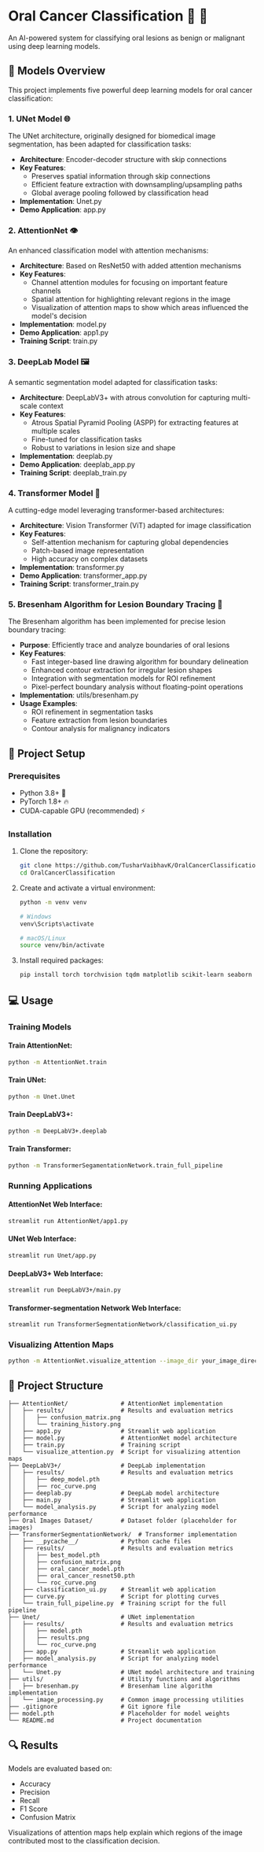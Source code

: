 # Oral Cancer Classification 🦷 🔬

An AI-powered system for classifying oral lesions as benign or malignant using deep learning models.

## 🧠 Models Overview

This project implements five powerful deep learning models for oral cancer classification:

### 1. UNet Model 🌐

The UNet architecture, originally designed for biomedical image segmentation, has been adapted for classification tasks:

- **Architecture**: Encoder-decoder structure with skip connections
- **Key Features**:
  - Preserves spatial information through skip connections
  - Efficient feature extraction with downsampling/upsampling paths
  - Global average pooling followed by classification head
- **Implementation**: Unet.py
- **Demo Application**: app.py

### 2. AttentionNet 👁️

An enhanced classification model with attention mechanisms:

- **Architecture**: Based on ResNet50 with added attention mechanisms
- **Key Features**:
  - Channel attention modules for focusing on important feature channels
  - Spatial attention for highlighting relevant regions in the image
  - Visualization of attention maps to show which areas influenced the model's decision
- **Implementation**: model.py
- **Demo Application**: app1.py
- **Training Script**: train.py

### 3. DeepLab Model 🖼️

A semantic segmentation model adapted for classification tasks:

- **Architecture**: DeepLabV3+ with atrous convolution for capturing multi-scale context
- **Key Features**:
  - Atrous Spatial Pyramid Pooling (ASPP) for extracting features at multiple scales
  - Fine-tuned for classification tasks
  - Robust to variations in lesion size and shape
- **Implementation**: deeplab.py
- **Demo Application**: deeplab_app.py
- **Training Script**: deeplab_train.py

### 4. Transformer Model 🔄

A cutting-edge model leveraging transformer-based architectures:

- **Architecture**: Vision Transformer (ViT) adapted for image classification
- **Key Features**:
  - Self-attention mechanism for capturing global dependencies
  - Patch-based image representation
  - High accuracy on complex datasets
- **Implementation**: transformer.py
- **Demo Application**: transformer_app.py
- **Training Script**: transformer_train.py

### 5. Bresenham Algorithm for Lesion Boundary Tracing 📏

The Bresenham algorithm has been implemented for precise lesion boundary tracing:

- **Purpose**: Efficiently trace and analyze boundaries of oral lesions
- **Key Features**:
  - Fast integer-based line drawing algorithm for boundary delineation
  - Enhanced contour extraction for irregular lesion shapes
  - Integration with segmentation models for ROI refinement
  - Pixel-perfect boundary analysis without floating-point operations
- **Implementation**: utils/bresenham.py
- **Usage Examples**: 
  - ROI refinement in segmentation tasks
  - Feature extraction from lesion boundaries
  - Contour analysis for malignancy indicators

## 🚀 Project Setup

### Prerequisites

- Python 3.8+ 🐍
- PyTorch 1.8+ 🔥
- CUDA-capable GPU (recommended) ⚡

### Installation

1. Clone the repository:
   ```bash
   git clone https://github.com/TusharVaibhavK/OralCancerClassification.git
   cd OralCancerClassification
   ```

2. Create and activate a virtual environment:
   ```bash
   python -m venv venv
   
   # Windows
   venv\Scripts\activate
   
   # macOS/Linux
   source venv/bin/activate
   ```

3. Install required packages:
   ```bash
   pip install torch torchvision tqdm matplotlib scikit-learn seaborn streamlit pillow
   ```

## 💻 Usage

### Training Models

#### Train AttentionNet:
```bash
python -m AttentionNet.train
```

#### Train UNet:
```bash
python -m Unet.Unet
```

#### Train DeepLabV3+:
```bash
python -m DeepLabV3+.deeplab
```

#### Train Transformer:
```bash
python -m TransformerSegamentationNetwork.train_full_pipeline
```

### Running Applications

#### AttentionNet Web Interface:
```bash
streamlit run AttentionNet/app1.py
```

#### UNet Web Interface:
```bash
streamlit run Unet/app.py
```

#### DeepLabV3+ Web Interface:
```bash
streamlit run DeepLabV3+/main.py
```

#### Transformer-segmentation Network Web Interface:
```bash
streamlit run TransformerSegmentationNetwork/classification_ui.py
```

### Visualizing Attention Maps

```bash
python -m AttentionNet.visualize_attention --image_dir your_image_directory --num_images 5
```

## 📂 Project Structure

```
├── AttentionNet/               # AttentionNet implementation
│   ├── results/                # Results and evaluation metrics
│   │   ├── confusion_matrix.png
│   │   └── training_history.png
│   ├── app1.py                 # Streamlit web application
│   ├── model.py                # AttentionNet model architecture
│   ├── train.py                # Training script
│   └── visualize_attention.py  # Script for visualizing attention maps
├── DeepLabV3+/                 # DeepLab implementation
│   ├── results/                # Results and evaluation metrics
│   │   ├── deep_model.pth
│   │   ├── roc_curve.png
│   ├── deeplab.py              # DeepLab model architecture
│   ├── main.py                 # Streamlit web application
│   └── model_analysis.py       # Script for analyzing model performance
├── Oral Images Dataset/        # Dataset folder (placeholder for images)
├── TransformerSegmentationNetwork/  # Transformer implementation
│   ├── __pycache__/            # Python cache files
│   ├── results/                # Results and evaluation metrics
│   │   ├── best_model.pth
│   │   ├── confusion_matrix.png
│   │   ├── oral_cancer_model.pth
│   │   ├── oral_cancer_resnet50.pth
│   │   └── roc_curve.png
│   ├── classification_ui.py    # Streamlit web application
│   ├── curve.py                # Script for plotting curves
│   └── train_full_pipeline.py  # Training script for the full pipeline
├── Unet/                       # UNet implementation
│   ├── results/                # Results and evaluation metrics
│   │   ├── model.pth
│   │   ├── results.png
│   │   └── roc_curve.png
│   ├── app.py                  # Streamlit web application
│   ├── model_analysis.py       # Script for analyzing model performance
│   └── Unet.py                 # UNet model architecture and training
├── utils/                      # Utility functions and algorithms
│   ├── bresenham.py            # Bresenham line algorithm implementation
│   └── image_processing.py     # Common image processing utilities
├── .gitignore                  # Git ignore file
├── model.pth                   # Placeholder for model weights
└── README.md                   # Project documentation

```

## 🔍 Results

Models are evaluated based on:
- Accuracy
- Precision
- Recall
- F1 Score
- Confusion Matrix

Visualizations of attention maps help explain which regions of the image contributed most to the classification decision.
